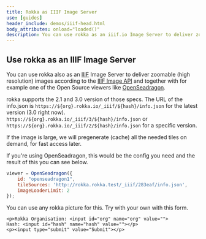 ```yaml
---
title: Rokka as IIIF Image Server
use: [guides]
header_include: demos/iiif-head.html
body_attributes: onload="loaded()"
description: You can use rokka as an iiif.io Image Server to deliver zoomable (high resolution) images
---
```


## Use rokka as an IIIF Image Server

You can use rokka also as an [IIIF](https://iiif.io/) Image Server to deliver zoomable (high resolution) images according
to the [IIIF Image API](https://iiif.io/api/image/3.0/) and together with for example one of the Open Source viewers like
[OpenSeadragon](https://openseadragon.github.io/).

rokka supports the 2.1 and 3.0 version of those specs. The URL of the info.json is `https://${org}.rokka.io/_iiif/${hash}/info.json` 
for the latest version (3.0 right now). `https://${org}.rokka.io/_iiif/3/${hash}/info.json` or
`https://${org}.rokka.io/_iiif/2/${hash}/info.json` for a specific version.

If the image is large, we will pregenerate (cache) all the needed tiles on demand, for fast access later.

If you're using OpenSeadragon, this would be the config you need and the result of this you can see below.

```javascript
viewer = OpenSeadragon({
    id: "openseadragon1",
    tileSources: 'http://rokka.rokka.test/_iiif/283eaf/info.json',
    imageLoaderLimit: 2
});
```
<div id="container">
</div>

You can use any rokka picture for this. Try with your own with this form.
<div id="demoForm">   

<form id="form" onsubmit="return submitted(); ">

    <p>Rokka Organisation: <input id="org" name="org" value="">
    Hash: <input id="hash" name="hash" value=""></p>
    <p><input type="submit" value="Submit"></p>

</form>
</div>
